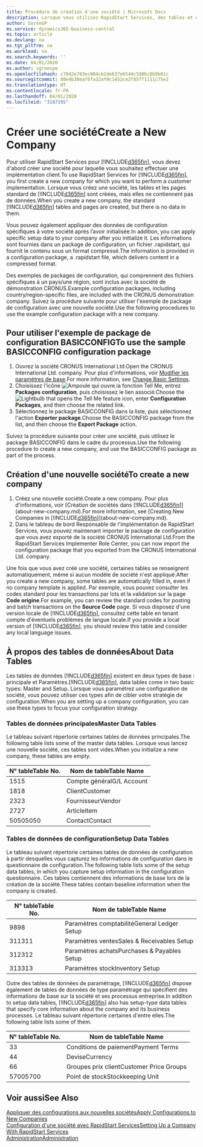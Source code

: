 ```yaml
---
title: Procédure de création d'une société | Microsoft Docs
description: Lorsque vous utilisez RapidStart Services, des tables et des pages sont créées, mais elles ne contiennent pas de données.
author: SorenGP
ms.service: dynamics365-business-central
ms.topic: article
ms.devlang: na
ms.tgt_pltfrm: na
ms.workload: na
ms.search.keywords: ''
ms.date: 04/01/2020
ms.author: sgroespe
ms.openlocfilehash: c7042e783ec004cb2de637e6544c590bc8b9b81c
ms.sourcegitcommit: 88e4b30eaf6fa32af0c1452ce2f85ff1111c75e2
ms.translationtype: HT
ms.contentlocale: fr-FR
ms.lasthandoff: 04/01/2020
ms.locfileid: "3187195"
---
```

# <a name="create-a-new-company"></a><span data-ttu-id="e4b58-103">Créer une société</span><span class="sxs-lookup"><span data-stu-id="e4b58-103">Create a New Company</span></span>
<span data-ttu-id="e4b58-104">Pour utiliser RapidStart Services pour [!INCLUDE[d365fin](includes/d365fin_md.md)], vous devez d'abord créer une société pour laquelle vous souhaitez effectuer une implémentation client.</span><span class="sxs-lookup"><span data-stu-id="e4b58-104">To use RapidStart Services for [!INCLUDE[d365fin](includes/d365fin_md.md)], you first create a new company for which you want to perform a customer implementation.</span></span> <span data-ttu-id="e4b58-105">Lorsque vous créez une société, les tables et les pages standard de [!INCLUDE[d365fin](includes/d365fin_md.md)] sont créées, mais elles ne contiennent pas de données.</span><span class="sxs-lookup"><span data-stu-id="e4b58-105">When you create a new company, the standard [!INCLUDE[d365fin](includes/d365fin_md.md)] tables and pages are created, but there is no data in them.</span></span>

<span data-ttu-id="e4b58-106">Vous pouvez également appliquer des données de configuration spécifiques à votre société après l’avoir initialisée.</span><span class="sxs-lookup"><span data-stu-id="e4b58-106">In addition, you can apply specific setup data to your company after you initialize it.</span></span> <span data-ttu-id="e4b58-107">Les informations sont fournies dans un package de configuration, un fichier .rapidstart, qui fournit le contenu sous un format compressé.</span><span class="sxs-lookup"><span data-stu-id="e4b58-107">The information is provided in a configuration package, a .rapidstart file, which delivers content in a compressed format.</span></span>  

<span data-ttu-id="e4b58-108">Des exemples de packages de configuration, qui comprennent des fichiers spécifiques à un pays/une région, sont inclus avec la société de démonstration CRONUS.</span><span class="sxs-lookup"><span data-stu-id="e4b58-108">Example configuration packages, including country/region-specific files, are included with the CRONUS demonstration company.</span></span> <span data-ttu-id="e4b58-109">Suivez la procédure suivante pour utiliser l'exemple de package de configuration avec une nouvelle société.</span><span class="sxs-lookup"><span data-stu-id="e4b58-109">Use the following procedures to use the example configuration package with a new company.</span></span>  

## <a name="to-use-the-sample-basicconfig-configuration-package"></a><span data-ttu-id="e4b58-110">Pour utiliser l'exemple de package de configuration BASICCONFIG</span><span class="sxs-lookup"><span data-stu-id="e4b58-110">To use the sample BASICCONFIG configuration package</span></span>  
1. <span data-ttu-id="e4b58-111">Ouvrez la société CRONUS International Ltd.</span><span class="sxs-lookup"><span data-stu-id="e4b58-111">Open the CRONUS International Ltd. company.</span></span> <span data-ttu-id="e4b58-112">Pour plus d'informations, voir [Modifier les paramètres de base](ui-change-basic-settings.md).</span><span class="sxs-lookup"><span data-stu-id="e4b58-112">For more information, see [Change Basic Settings](ui-change-basic-settings.md).</span></span>
2. <span data-ttu-id="e4b58-113">Choisissez l'icône ![Ampoule qui ouvre la fonction Tell Me](media/ui-search/search_small.png "Dites-moi ce que vous voulez faire"), entrez **Packages configuration**, puis choisissez le lien associé.</span><span class="sxs-lookup"><span data-stu-id="e4b58-113">Choose the ![Lightbulb that opens the Tell Me feature](media/ui-search/search_small.png "Tell me what you want to do") icon, enter **Configuration Packages**, and then choose the related link.</span></span>  
3. <span data-ttu-id="e4b58-114">Sélectionnez le package BASICCONFIG dans la liste, puis sélectionnez l'action **Exporter package**.</span><span class="sxs-lookup"><span data-stu-id="e4b58-114">Choose the BASICCONFIG package from the list, and then choose the **Export Package** action.</span></span>  

<span data-ttu-id="e4b58-115">Suivez la procédure suivante pour créer une société, puis utilisez le package BASICCONFIG dans le cadre du processus.</span><span class="sxs-lookup"><span data-stu-id="e4b58-115">Use the following procedure to create a new company, and use the BASICCONFIG package as part of the process.</span></span>  

## <a name="to-create-a-new-company"></a><span data-ttu-id="e4b58-116">Création d'une nouvelle société</span><span class="sxs-lookup"><span data-stu-id="e4b58-116">To create a new company</span></span>  
1. <span data-ttu-id="e4b58-117">Créez une nouvelle société.</span><span class="sxs-lookup"><span data-stu-id="e4b58-117">Create a new company.</span></span> <span data-ttu-id="e4b58-118">Pour plus d'informations, voir [Création de sociétés dans [!INCLUDE[d365fin](includes/d365fin_md.md)]](about-new-company.md).</span><span class="sxs-lookup"><span data-stu-id="e4b58-118">For more information, see [Creating New Companies in [!INCLUDE[d365fin](includes/d365fin_md.md)]](about-new-company.md).</span></span>
2. <span data-ttu-id="e4b58-119">Dans le tableau de bord Responsable de l'implémentation de RapidStart Services, vous pouvez maintenant importer le package de configuration que vous avez exporté de la société CRONUS International Ltd.</span><span class="sxs-lookup"><span data-stu-id="e4b58-119">From the RapidStart Services Implementer Role Center, you can now import the configuration package that you exported from the CRONUS International Ltd. company.</span></span>

<span data-ttu-id="e4b58-120">Une fois que vous avez créé une société, certaines tables se renseignent automatiquement, même si aucun modèle de société n'est appliqué.</span><span class="sxs-lookup"><span data-stu-id="e4b58-120">After you create a new company, some tables are automatically filled in, even if no company template is applied.</span></span> <span data-ttu-id="e4b58-121">Par exemple, vous pouvez consulter les codes standard pour les transactions par lots et la validation sur la page **Code origine**.</span><span class="sxs-lookup"><span data-stu-id="e4b58-121">For example, you can review the standard codes for posting and batch transactions on the **Source Code** page.</span></span> <span data-ttu-id="e4b58-122">Si vous disposez d'une version locale de [!INCLUDE[d365fin](includes/d365fin_md.md)], consultez cette table en tenant compte d'éventuels problèmes de langue locale.</span><span class="sxs-lookup"><span data-stu-id="e4b58-122">If you provide a local version of [!INCLUDE[d365fin](includes/d365fin_md.md)], you should review this table and consider any local language issues.</span></span>

## <a name="about-data-tables"></a><span data-ttu-id="e4b58-123">À propos des tables de données</span><span class="sxs-lookup"><span data-stu-id="e4b58-123">About Data Tables</span></span>
<span data-ttu-id="e4b58-124">Les tables de données [!INCLUDE[d365fin](includes/d365fin_md.md)] existent en deux types de base : principale et Paramètres.</span><span class="sxs-lookup"><span data-stu-id="e4b58-124">[!INCLUDE[d365fin](includes/d365fin_md.md)], data tables come in two basic types: Master and Setup.</span></span> <span data-ttu-id="e4b58-125">Lorsque vous paramétrez une configuration de société, vous pouvez utiliser ces types afin de cibler votre stratégie de configuration.</span><span class="sxs-lookup"><span data-stu-id="e4b58-125">When you are setting up a company configuration, you can use these types to focus your configuration strategy.</span></span>  

### <a name="master-data-tables"></a><span data-ttu-id="e4b58-126">Tables de données principales</span><span class="sxs-lookup"><span data-stu-id="e4b58-126">Master Data Tables</span></span>  
<span data-ttu-id="e4b58-127">Le tableau suivant répertorie certaines tables de données principales.</span><span class="sxs-lookup"><span data-stu-id="e4b58-127">The following table lists some of the master data tables.</span></span> <span data-ttu-id="e4b58-128">Lorsque vous lancez une nouvelle société, ces tables sont vides.</span><span class="sxs-lookup"><span data-stu-id="e4b58-128">When you initialize a new company, these tables are empty.</span></span>  

|<span data-ttu-id="e4b58-129">N° table</span><span class="sxs-lookup"><span data-stu-id="e4b58-129">Table No.</span></span>|<span data-ttu-id="e4b58-130">Nom de table</span><span class="sxs-lookup"><span data-stu-id="e4b58-130">Table Name</span></span>|  
|-------------------|--------------------|  
|<span data-ttu-id="e4b58-131">15</span><span class="sxs-lookup"><span data-stu-id="e4b58-131">15</span></span>|<span data-ttu-id="e4b58-132">Compte général</span><span class="sxs-lookup"><span data-stu-id="e4b58-132">G/L Account</span></span>|  
|<span data-ttu-id="e4b58-133">18</span><span class="sxs-lookup"><span data-stu-id="e4b58-133">18</span></span>|<span data-ttu-id="e4b58-134">Client</span><span class="sxs-lookup"><span data-stu-id="e4b58-134">Customer</span></span>|  
|<span data-ttu-id="e4b58-135">23</span><span class="sxs-lookup"><span data-stu-id="e4b58-135">23</span></span>|<span data-ttu-id="e4b58-136">Fournisseur</span><span class="sxs-lookup"><span data-stu-id="e4b58-136">Vendor</span></span>|  
|<span data-ttu-id="e4b58-137">27</span><span class="sxs-lookup"><span data-stu-id="e4b58-137">27</span></span>|<span data-ttu-id="e4b58-138">Article</span><span class="sxs-lookup"><span data-stu-id="e4b58-138">Item</span></span>|  
|<span data-ttu-id="e4b58-139">5050</span><span class="sxs-lookup"><span data-stu-id="e4b58-139">5050</span></span>|<span data-ttu-id="e4b58-140">Contact</span><span class="sxs-lookup"><span data-stu-id="e4b58-140">Contact</span></span>|  

### <a name="setup-data-tables"></a><span data-ttu-id="e4b58-141">Tables de données de configuration</span><span class="sxs-lookup"><span data-stu-id="e4b58-141">Setup Data Tables</span></span>  
<span data-ttu-id="e4b58-142">Le tableau suivant répertorie certaines tables de données de configuration à partir desquelles vous capturez les informations de configuration dans le questionnaire de configuration.</span><span class="sxs-lookup"><span data-stu-id="e4b58-142">The following table lists some of the setup data tables, in which you capture setup information in the configuration questionnaire.</span></span> <span data-ttu-id="e4b58-143">Ces tables contiennent des informations de base lors de la création de la société.</span><span class="sxs-lookup"><span data-stu-id="e4b58-143">These tables contain baseline information when the company is created.</span></span>  

|<span data-ttu-id="e4b58-144">N° table</span><span class="sxs-lookup"><span data-stu-id="e4b58-144">Table No.</span></span>|<span data-ttu-id="e4b58-145">Nom de table</span><span class="sxs-lookup"><span data-stu-id="e4b58-145">Table Name</span></span>|  
|-------------------|--------------------|  
|<span data-ttu-id="e4b58-146">98</span><span class="sxs-lookup"><span data-stu-id="e4b58-146">98</span></span>|<span data-ttu-id="e4b58-147">Paramètres comptabilité</span><span class="sxs-lookup"><span data-stu-id="e4b58-147">General Ledger Setup</span></span>|  
|<span data-ttu-id="e4b58-148">311</span><span class="sxs-lookup"><span data-stu-id="e4b58-148">311</span></span>|<span data-ttu-id="e4b58-149">Paramètres ventes</span><span class="sxs-lookup"><span data-stu-id="e4b58-149">Sales & Receivables Setup</span></span>|  
|<span data-ttu-id="e4b58-150">312</span><span class="sxs-lookup"><span data-stu-id="e4b58-150">312</span></span>|<span data-ttu-id="e4b58-151">Paramètres achats</span><span class="sxs-lookup"><span data-stu-id="e4b58-151">Purchases & Payables Setup</span></span>|  
|<span data-ttu-id="e4b58-152">313</span><span class="sxs-lookup"><span data-stu-id="e4b58-152">313</span></span>|<span data-ttu-id="e4b58-153">Paramètres stock</span><span class="sxs-lookup"><span data-stu-id="e4b58-153">Inventory Setup</span></span>|  

<span data-ttu-id="e4b58-154">Outre des tables de données de paramétrage, [!INCLUDE[d365fin](includes/d365fin_md.md)] dispose également de tables de données de type paramétrage qui spécifient des informations de base sur la société et ses processus entreprise.</span><span class="sxs-lookup"><span data-stu-id="e4b58-154">In addition to setup data tables, [!INCLUDE[d365fin](includes/d365fin_md.md)] also has setup-type data tables that specify core information about the company and its business processes.</span></span> <span data-ttu-id="e4b58-155">Le tableau suivant répertorie certaines d'entre elles.</span><span class="sxs-lookup"><span data-stu-id="e4b58-155">The following table lists some of them.</span></span>  

|<span data-ttu-id="e4b58-156">N° table</span><span class="sxs-lookup"><span data-stu-id="e4b58-156">Table No.</span></span>|<span data-ttu-id="e4b58-157">Nom de table</span><span class="sxs-lookup"><span data-stu-id="e4b58-157">Table Name</span></span>|  
|-------------------|--------------------|  
|<span data-ttu-id="e4b58-158">3</span><span class="sxs-lookup"><span data-stu-id="e4b58-158">3</span></span>|<span data-ttu-id="e4b58-159">Conditions de paiement</span><span class="sxs-lookup"><span data-stu-id="e4b58-159">Payment Terms</span></span>|  
|<span data-ttu-id="e4b58-160">4</span><span class="sxs-lookup"><span data-stu-id="e4b58-160">4</span></span>|<span data-ttu-id="e4b58-161">Devise</span><span class="sxs-lookup"><span data-stu-id="e4b58-161">Currency</span></span>|  
|<span data-ttu-id="e4b58-162">6</span><span class="sxs-lookup"><span data-stu-id="e4b58-162">6</span></span>|<span data-ttu-id="e4b58-163">Groupes prix client</span><span class="sxs-lookup"><span data-stu-id="e4b58-163">Customer Price Groups</span></span>|  
|<span data-ttu-id="e4b58-164">5700</span><span class="sxs-lookup"><span data-stu-id="e4b58-164">5700</span></span>|<span data-ttu-id="e4b58-165">Point de stock</span><span class="sxs-lookup"><span data-stu-id="e4b58-165">Stockkeeping Unit</span></span>|

  

## <a name="see-also"></a><span data-ttu-id="e4b58-166">Voir aussi</span><span class="sxs-lookup"><span data-stu-id="e4b58-166">See Also</span></span>  
[<span data-ttu-id="e4b58-167">Appliquer des configurations aux nouvelles sociétés</span><span class="sxs-lookup"><span data-stu-id="e4b58-167">Apply Configurations to New Companies</span></span>](admin-apply-configuration-to-new-companies.md)  
[<span data-ttu-id="e4b58-168">Configuration d'une société avec RapidStart Services</span><span class="sxs-lookup"><span data-stu-id="e4b58-168">Setting Up a Company With RapidStart Services</span></span>](admin-set-up-a-company-with-rapidstart.md)  
[<span data-ttu-id="e4b58-169">Administration</span><span class="sxs-lookup"><span data-stu-id="e4b58-169">Administration</span></span>](admin-setup-and-administration.md)
